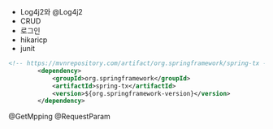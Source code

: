 * Log4j2와 @Log4j2
* CRUD
* 로그인
* hikaricp
* junit
```xml
<!-- https://mvnrepository.com/artifact/org.springframework/spring-tx -->
		<dependency>
		    <groupId>org.springframework</groupId>
		    <artifactId>spring-tx</artifactId>
		    <version>${org.springframework-version}</version>
		</dependency>
```
@GetMpping
@RequestParam
